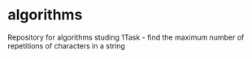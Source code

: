 # algorithms
Repository for algorithms studing
1Task - find the maximum number of repetitions of characters in a string
